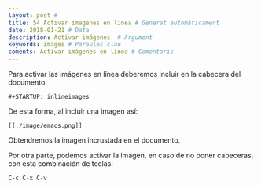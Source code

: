 ```yaml
---
layout: post # 
title: 54 Activar imagenes en línea # Generat automàticament
date: 2018-01-21 # Data
description: Activar imágenes  # Argument
keywords: images # Paraules clau
coments: Activar imágenes en línea # Comentaris
---
```


Para activar las imágenes en línea deberemos incluir en la cabecera del documento:

```emacs
#+STARTUP: inlineimages
```

De esta forma, al incluir una imagen así:

```emacs
[[./image/emacs.png]]
```

Obtendremos la imagen incrustada en el documento.

Por otra parte, podemos activar la imagen, en caso de no poner cabeceras, con esta combinación de teclas:

```emacs
C-c C-x C-v
```
